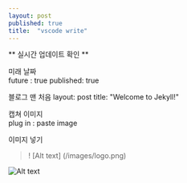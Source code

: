 ```yaml
---
layout: post
published: true
title:  "vscode write"
---
```


** 실시간 업데이트 확인 **


미래 날짜  
future                   : true
published: true


블로그 맨 처음
layout: post
title:  "Welcome to Jekyll!"


캡쳐 이미지  
plug in : paste image

이미지 넣기  
> ! [Alt text] (/images/logo.png)



![Alt text](/images/cow.png)



